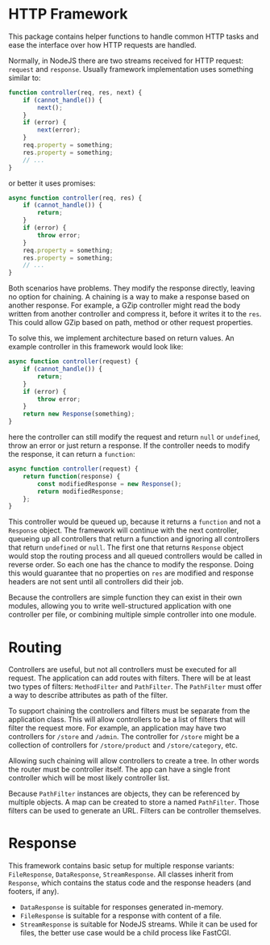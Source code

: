 # HTTP Framework

This package contains helper functions to handle common HTTP tasks and ease the
interface over how HTTP requests are handled.

Normally, in NodeJS there are two streams received for HTTP request:
``request`` and ``response``. Usually framework implementation uses something
similar to:

```javascript
function controller(req, res, next) {
    if (cannot_handle()) {
        next();
    }
    if (error) {
        next(error);
    }
    req.property = something;
    res.property = something;
    // ...
}
```
or better it uses promises:
```javascript
async function controller(req, res) {
    if (cannot_handle()) {
        return;
    }
    if (error) {
        throw error;
    }
    req.property = something;
    res.property = something;
    // ...
}
```

Both scenarios have problems. They modify the response directly, leaving no
option for chaining. A chaining is a way to make a response based on another
response. For example, a GZip controller might read the body written from
another controller and compress it, before it writes it to the ``res``.
This could allow GZip based on path, method or other request properties.

To solve this, we implement architecture based on return values. An example
controller in this framework would look like:

```javascript
async function controller(request) {
    if (cannot_handle()) {
        return;
    }
    if (error) {
        throw error;
    }
    return new Response(something);
}
```
here the controller can still modify the request and return `null` or 
`undefined`, throw an error or just return a response. If the controller
needs to modify the response, it can return a `function`:
```javascript
async function controller(request) {
    return function(response) {
        const modifiedResponse = new Response();
        return modifiedResponse;
    };
}
```
This controller would be queued up, because it returns a `function` and not a
`Response` object. The framework will continue with the next controller,
queueing up all controllers that return a function and ignoring all controllers
that return `undefined` or `null`. The first one that returns `Response` object
would stop the routing process and all queued controllers would be called in
reverse order. So each one has the chance to modify the response. Doing this
would guarantee that no properties on ``res`` are modified and response headers
are not sent until all controllers did their job.

Because the controllers are simple function they can exist in their own
modules, allowing you to write well-structured application with one controller
per file, or combining multiple simple controller into one module.

# Routing

Controllers are useful, but not all controllers must be executed for all
request. The application can add routes with filters. There will be at least
two types of filters: `MethodFilter` and `PathFilter`. The `PathFilter` must
offer a way to describe attributes as path of the filter.

To support chaining the controllers and filters must be separate from the
application class. This will allow controllers to be a list of filters that
will filter the request more. For example, an application may have two
controllers for `/store` and `/admin`. The controller for `/store` might be
a collection of controllers for `/store/product` and `/store/category`, etc.

Allowing such chaining will allow controllers to create a tree.
In other words the router must be controller itself. The app can have a
single front controller which will be most likely controller list.

Because `PathFilter` instances are objects, they can be referenced by
multiple objects. A map can be created to store a named `PathFilter`. Those
filters can be used to generate an URL. Filters can be controller themselves.

# Response

This framework contains basic setup for multiple response variants:
`FileResponse`, `DataResponse`, `StreamResponse`. All classes inherit from
`Response`, which contains the status code and the response headers (and
footers, if any).

* `DataResponse` is suitable for responses generated in-memory.
* `FileResponse` is suitable for a response with content of a file.
* `StreamResponse` is suitable for NodeJS streams. While it can be used
for files, the better use case would be a child process like FastCGI.
